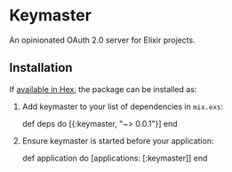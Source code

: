 # Keymaster

An opinionated OAuth 2.0 server for Elixir projects.

## Installation

If [available in Hex](https://hex.pm/docs/publish), the package can be installed as:

  1. Add keymaster to your list of dependencies in `mix.exs`:

        def deps do
          [{:keymaster, "~> 0.0.1"}]
        end

  2. Ensure keymaster is started before your application:

        def application do
          [applications: [:keymaster]]
        end

